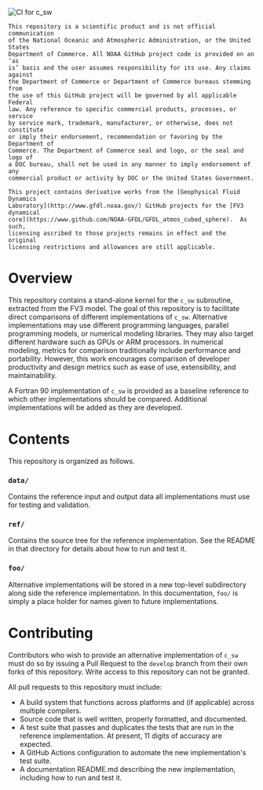 ![CI for c_sw](https://github.com/NOAA-GSL/SENA-c_sw/workflows/CI%20for%20c_sw/badge.svg?branch=develop)

```
This repository is a scientific product and is not official communication
of the National Oceanic and Atmospheric Administration, or the United States
Department of Commerce. All NOAA GitHub project code is provided on an ‘as
is’ basis and the user assumes responsibility for its use. Any claims against
the Department of Commerce or Department of Commerce bureaus stemming from
the use of this GitHub project will be governed by all applicable Federal
law. Any reference to specific commercial products, processes, or service
by service mark, trademark, manufacturer, or otherwise, does not constitute
or imply their endorsement, recommendation or favoring by the Department of
Commerce. The Department of Commerce seal and logo, or the seal and logo of
a DOC bureau, shall not be used in any manner to imply endorsement of any
commercial product or activity by DOC or the United States Government.
```
```
This project contains derivative works from the [Geophysical Fluid Dynamics
Laboratory](http://www.gfdl.noaa.gov/) GitHub projects for the [FV3 dynamical 
core](https://www.github.com/NOAA-GFDL/GFDL_atmos_cubed_sphere).  As such, 
licensing ascribed to those projects remains in effect and the original 
licensing restrictions and allowances are still applicable.
```

# Overview

This repository contains a stand-alone kernel for the `c_sw` subroutine,
extracted from the FV3 model. The goal of this repository is to facilitate
direct comparisons of different implementations of `c_sw`. Alternative
implementations may use different programming languages, parallel programming
models, or numerical modeling libraries. They may also target different
hardware such as GPUs or ARM processors. In numerical modeling, metrics
for comparison traditionally include performance and portability. However,
this work encourages comparison of developer productivity and design metrics
such as ease of use, extensibility, and maintainability.

A Fortran 90 implementation of `c_sw` is provided as a baseline reference
to which other implementations should be compared. Additional implementations
will be added as they are developed.

# Contents

This repository is organized as follows.

### `data/`

Contains the reference input and output data all implementations must use
for testing and validation.

### `ref/`

Contains the source tree for the reference implementation. See the README
in that directory for details about how to run and test it.

### `foo/`

Alternative implementations will be stored in a new top-level subdirectory
along side the reference implementation. In this documentation, `foo/` is
simply a place holder for names given to future implementations.

# Contributing

Contributors who wish to provide an alternative implementation of `c_sw`
must do so by issuing a Pull Request to the `develop` branch from their
own forks of this repository. Write access to this repository can not be
granted.

All pull requests to this repository must include:

* A build system that functions across platforms and (if applicable) across
multiple compilers.
* Source code that is well written, properly formatted, and documented.
* A test suite that passes and duplicates the tests that are run in the
reference implementation. At present, 11 digits of accuracy are expected.
* A GitHub Actions configuration to automate the new implementation's
test suite.
* A documentation README.md describing the new implementation, including how
to run and test it.

